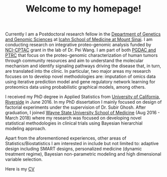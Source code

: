 ﻿---
permalink: /
title: "Welcome to my homepage!"
excerpt: "About me"
author_profile: true
redirect_from: 
  - /about/
  - /about.html
---

Currently I am a Postdoctoral research fellow in the [Department of Genetics and Genomic Sciences](https://icahn.mssm.edu/research/genomics) at [Icahn School of Medicine at Mount Sinai](https://icahn.mssm.edu/). I am conducting research on integrative proteo-genomic analysis funded by [NCI-CPTAC](https://proteomics.cancer.gov/programs/cptac) grant in the lab of Dr. Pei Wang. I am part of both [PGDAC and PTRC](https://proteomics.cancer.gov/programs/cptac/consortium/cptac-teams) that focus on the proteo-genomic characterization of human tumors through community resources and aim to understand the molecular mechanism and identify signaling pathways driving the disease that, in turn, are translated into the clinic. In particular, two major areas my research focuses on to develop novel methodologies are: imputation of omics data using iterative prediction model and gene regulatory network learning for proteomics data using probabilistic graphical models, among others.


I received my PhD degree in Applied Statistics from [University of California, Riverside](https://statistics.ucr.edu/) in June 2016. In my PhD dissertation I mainly focused on design of factorial experiments under the supervision of Dr. Subir Ghosh. After graduation, I joined [Wayne State University School of Medicine](https://www.med.wayne.edu/) (Aug 2016 - March 2018) where my research was focused on developing novel statistical methodologies in clinical trials using Bayesian hierarchial modeling approach. 


Apart from the aforementioned experiences, other areas of Statistics/Biostatistics I am interested in include but not limited to: adaptive design including SMART designs, personalized medicine (dynamic treatment regime), Bayesian non-parametric modeling and high dimensional variable selection.


Here is my [CV](http://shrabanti87.github.io/files/Shrabanti_CV.pdf)

